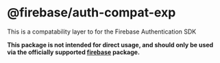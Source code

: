 # @firebase/auth-compat-exp

This is a compatability layer to for the Firebase Authentication SDK

**This package is not intended for direct usage, and should only be used via the officially supported [firebase](https://www.npmjs.com/package/firebase) package.**

